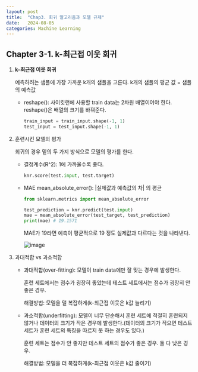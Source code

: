 ```yaml
---
layout: post
title:  "Chap3. 회귀 알고리즘과 모델 규제"
date:   2024-08-05
categories: Machine Learning
---
```


## Chapter 3-1. k-최근접 이웃 회귀

1. **k-최근접 이웃 회귀**

   예측하려는 샘플에 가장 가까운 k개의 샘플을 고른다. k개의 샘플의 평균 값 = 샘플의 예측값

   * reshape(): 사이킷런에 사용할 train data는 2차원 배열이어야 한다. reshape()은 배열의 크기를 바꿔준다.
   
     ```python
     train_input = train_input.shape(-1, 1)
     test_input = test_input.shape(-1, 1)
     ```

2. 훈련시킨 모델의 평가

   회귀의 경우 밑의 두 가지 방식으로 모델의 평가를 한다.

   * 결정계수(R^2): 1에 가까울수록 좋다.

     ```python
     knr.score(test.input, test.target)
     ```

   * MAE mean_absolute_error(): |실제값과 예측값의 차| 의 평균

     ```python
     from sklearn.metrics import mean_absolute_error

     test_prediction = knr.predict(test.input)
     mae = mean_absolute_error(test_target, test_prediction)
     print(mae) # 19.1571 
      ```

     MAE가 19라면 예측이 평균적으로 19 정도 실제값과 다르다는 것을 나타낸다.

     ![image](https://github.com/user-attachments/assets/329fa292-fc8f-4bd1-92c2-f0c17f075fe8)

   
3. 과대적합 vs 과소적합

   * 과대적합(over-fitting): 모델이 train data에만 잘 맞는 경우에 발생한다.

     훈련 세트에서는 점수가 굉장히 좋았는데 테스트 세트에서는 점수가 굉장히 안 좋은 경우.

     해결방법: 모델을 덜 복잡하게(k-최근접 이웃은 k값 늘리기)
     
   * 과소적합(underfitting): 모델이 너무 단순해서 훈련 세트에 적절히 훈련되지 않거나 데이터의 크기가 작은 경우에 발생한다.(데이터의 크기가 작으면 테스트 세트가 훈련 세트의 특징을 따르지 못 하는 경우도 있다.)

      훈련 세트는 점수가 안 좋지만 테스트 세트의 점수가 좋은 경우. 둘 다 낮은 경우.

      해결방법: 모델을 더 복잡하게(k-최근접 이웃은 k값 줄이기)
     
   
